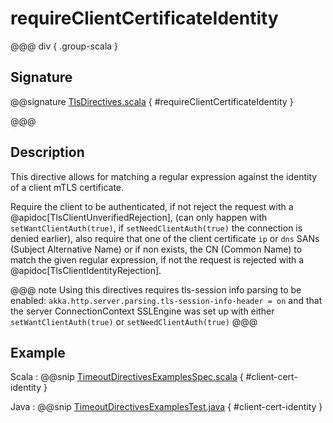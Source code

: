 # requireClientCertificateIdentity

@@@ div { .group-scala }

## Signature

@@signature [TlsDirectives.scala](/akka-http/src/main/scala/akka/http/scaladsl/server/directives/TlsDirectives.scala) { #requireClientCertificateIdentity }

@@@

## Description

This directive allows for matching a regular expression against the identity of a client mTLS certificate. 

Require the client to be authenticated, if not reject the request with a @apidoc[TlsClientUnverifiedRejection],
(can only happen with `setWantClientAuth(true)`, if `setNeedClientAuth(true)` the connection is denied earlier), 
also require that one of the client certificate `ip` or `dns` SANs (Subject Alternative Name) or if non exists, the CN (Common Name)
to match the given regular expression, if not the request is rejected with a @apidoc[TlsClientIdentityRejection].

@@@ note
Using this directives requires tls-session info parsing to be enabled: `akka.http.server.parsing.tls-session-info-header = on` and
that the server ConnectionContext SSLEngine was set up with either `setWantClientAuth(true)` or `setNeedClientAuth(true)`
@@@

## Example

Scala
:  @@snip [TimeoutDirectivesExamplesSpec.scala](/akka-http-tests/src/test/scala/akka/http/scaladsl/server/directives/TlsDirectiveSpec.scala) { #client-cert-identity }

Java
:  @@snip [TimeoutDirectivesExamplesTest.java](/docs/src/test/java/docs/http/javadsl/server/directives/TlsDirectivesExamplesTest.java) { #client-cert-identity }
